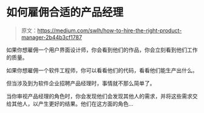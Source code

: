 # 如何雇佣合适的产品经理

> 原文：<https://medium.com/swlh/how-to-hire-the-right-product-manager-2b44b3cf1787>

如果你想雇佣一个用户界面设计师，你会看到他们的作品，你会立刻看到他们工作的质量。

如果你想雇佣一个软件工程师，你可以看看他们的代码，看看他们能生产出什么。

但当涉及到为软件企业招聘产品经理时，事情就不那么简单了。

当你审视产品经理的角色时，你会发现他们会发现其他人的需求，并将这些需求交给其他人，以产生更好的结果。他们在这方面的角色…